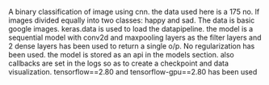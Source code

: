 
A binary classification of image using cnn.
the data used here is a 175 no. lf images divided equally into two classes: happy and sad. The data is basic google images.
keras.data is used to load the datapipeline.
the model is a sequential model with conv2d and maxpooling layers as the filter layers and 2 dense layers has been used to return a single o/p. No regularization has been used.
the model is stored as an api in the models section.
also callbacks are set in the logs so as to create a checkpoint and data visualization.
tensorflow==2.80 and tensorflow-gpu==2.80 has been used

